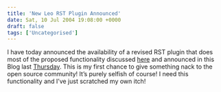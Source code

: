 ```yaml
---
title: 'New Leo RST Plugin Announced'
date: Sat, 10 Jul 2004 19:08:00 +0000
draft: false
tags: ['Uncategorised']
---
```


I have today announced the availability of a revised RST plugin that does most of the proposed functionality discussed [here](http://sourceforge.net/forum/forum.php?thread_id=1106314&forum_id=10228) and announced in this Blog last [Thursday](http://crispyj2.blogspot.com/2004/07/proposal-for-merged-rst-plugin.html). This is my first chance to give something nack to the open source community! It’s purely selfish of course! I need this functionality and I’ve just scratched my own itch!